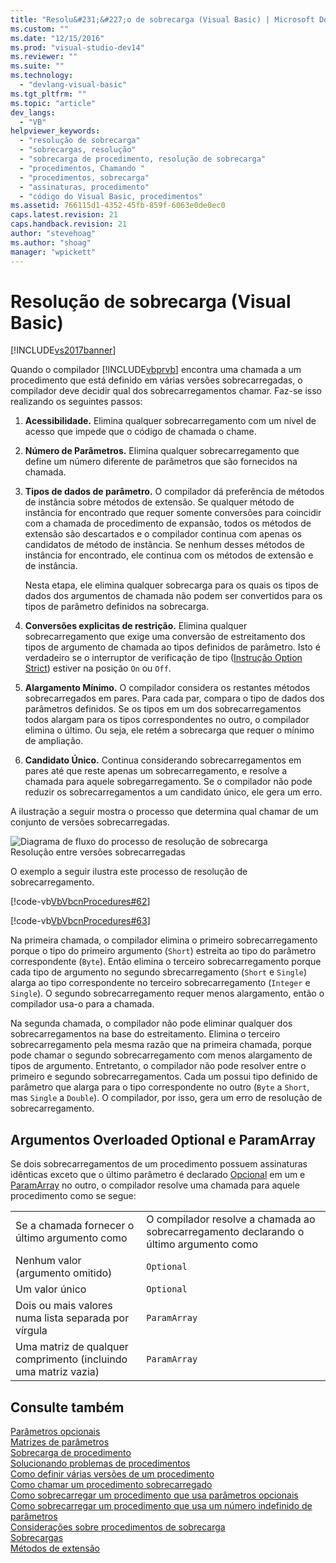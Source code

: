 ```yaml
---
title: "Resolu&#231;&#227;o de sobrecarga (Visual Basic) | Microsoft Docs"
ms.custom: ""
ms.date: "12/15/2016"
ms.prod: "visual-studio-dev14"
ms.reviewer: ""
ms.suite: ""
ms.technology: 
  - "devlang-visual-basic"
ms.tgt_pltfrm: ""
ms.topic: "article"
dev_langs: 
  - "VB"
helpviewer_keywords: 
  - "resolução de sobrecarga"
  - "sobrecargas, resolução"
  - "sobrecarga de procedimento, resolução de sobrecarga"
  - "procedimentos, Chamando "
  - "procedimentos, sobrecarga"
  - "assinaturas, procedimento"
  - "código do Visual Basic, procedimentos"
ms.assetid: 766115d1-4352-45fb-859f-6063e0de0ec0
caps.latest.revision: 21
caps.handback.revision: 21
author: "stevehoag"
ms.author: "shoag"
manager: "wpickett"
---
```

# Resolu&#231;&#227;o de sobrecarga (Visual Basic)
[!INCLUDE[vs2017banner](../../../../csharp/includes/vs2017banner.md)]

Quando o compilador [!INCLUDE[vbprvb](../../../../csharp/programming-guide/concepts/linq/includes/vbprvb_md.md)] encontra uma chamada a um procedimento que está definido em várias versões sobrecarregadas, o compilador deve decidir qual dos sobrecarregamentos chamar.  Faz\-se isso realizando os seguintes passos:  
  
1.  **Acessibilidade.** Elimina qualquer sobrecarregamento com um nível de acesso que impede que o código de chamada o chame.  
  
2.  **Número de Parâmetros.** Elimina qualquer sobrecarregamento que define um número diferente de parâmetros que são fornecidos na chamada.  
  
3.  **Tipos de dados de parâmetro.** O compilador dá preferência de métodos de instância sobre métodos de extensão.  Se qualquer método de instância for encontrado que requer somente conversões para coincidir com a chamada de procedimento de expansão, todos os métodos de extensão são descartados e o compilador continua com apenas os candidatos de método de instância.  Se nenhum desses métodos de instância for encontrado, ele continua com os métodos de extensão e de instância.  
  
     Nesta etapa, ele elimina qualquer sobrecarga para os quais os tipos de dados dos argumentos de chamada não podem ser convertidos para os tipos de parâmetro definidos na sobrecarga.  
  
4.  **Conversões explicitas de restrição.** Elimina qualquer sobrecarregamento que exige uma conversão de estreitamento dos tipos de argumento de chamada ao tipos definidos de parâmetro.  Isto é verdadeiro se o interruptor de verificação de tipo \([Instrução Option Strict](../../../../visual-basic/language-reference/statements/option-strict-statement.md)\) estiver na posição `On` ou `Off`.  
  
5.  **Alargamento Mínimo.** O compilador considera os restantes métodos sobrecarregados em pares.  Para cada par, compara o tipo de dados dos parâmetros definidos.  Se os tipos em um dos sobrecarregamentos todos alargam para os tipos correspondentes no outro, o compilador elimina o último.  Ou seja, ele retém a sobrecarga que requer o mínimo de ampliação.  
  
6.  **Candidato Único.** Continua considerando sobrecarregamentos em pares até que reste apenas um sobrecarregamento, e resolve a chamada para aquele sobregarregamento.  Se o compilador não pode reduzir os sobrecarregamentos a um candidato único, ele gera um erro.  
  
 A ilustração a seguir mostra o processo que determina qual chamar de um conjunto de versões sobrecarregadas.  
  
 ![Diagrama de fluxo do processo de resolução de sobrecarga](../../../../visual-basic/programming-guide/language-features/procedures/media/overloadres.gif "OverloadRes")  
Resolução entre versões sobrecarregadas  
  
 O exemplo a seguir ilustra este processo de resolução de sobrecarregamento.  
  
 [!code-vb[VbVbcnProcedures#62](../../../../visual-basic/programming-guide/language-features/procedures/codesnippet/VisualBasic/overload-resolution_1.vb)]  
  
 [!code-vb[VbVbcnProcedures#63](../../../../visual-basic/programming-guide/language-features/procedures/codesnippet/VisualBasic/overload-resolution_2.vb)]  
  
 Na primeira chamada, o compilador elimina o primeiro sobrecarregamento porque o tipo do primeiro argumento \(`Short`\) estreita ao tipo do parâmetro correspondente \(`Byte`\).  Então elimina o terceiro sobrecarregamento porque cada tipo de argumento no segundo sbrecarregamento \(`Short` e `Single`\) alarga ao tipo correspondente no terceiro sobrecarregamento \(`Integer` e `Single`\).  O segundo sobrecarregamento requer menos alargamento, então o compilador usa\-o para a chamada.  
  
 Na segunda chamada, o compilador não pode eliminar qualquer dos sobrecarregamentos na base do estreitamento.  Elimina o terceiro sobrecarregamento pela mesma razão que na primeira chamada, porque pode chamar o segundo sobrecarregamento com menos alargamento de tipos de argumento.  Entretanto, o compilador não pode resolver entre o primeiro e segundo sobrecarregamentos.  Cada um possui tipo definido de parâmetro que alarga para o tipo correspondente no outro \(`Byte` a `Short`, mas `Single` a `Double`\).  O compilador, por isso, gera um erro de resolução de sobrecarregamento.  
  
## Argumentos Overloaded Optional e ParamArray  
 Se dois sobrecarregamentos de um procedimento possuem assinaturas idênticas exceto que o último parâmetro é declarado [Opcional](../../../../visual-basic/language-reference/modifiers/optional.md) em um e [ParamArray](../../../../visual-basic/language-reference/modifiers/paramarray.md) no outro, o compilador resolve uma chamada para aquele procedimento como se segue:  
  
|||  
|-|-|  
|Se a chamada fornecer o último argumento como|O compilador resolve a chamada ao sobrecarregamento declarando o último argumento como|  
|Nenhum valor \(argumento omitido\)|`Optional`|  
|Um valor único|`Optional`|  
|Dois ou mais valores numa lista separada por vírgula|`ParamArray`|  
|Uma matriz de qualquer comprimento \(incluindo uma matriz vazia\)|`ParamArray`|  
  
## Consulte também  
 [Parâmetros opcionais](../../../../visual-basic/programming-guide/language-features/procedures/optional-parameters.md)   
 [Matrizes de parâmetros](../../../../visual-basic/programming-guide/language-features/procedures/parameter-arrays.md)   
 [Sobrecarga de procedimento](../../../../visual-basic/programming-guide/language-features/procedures/procedure-overloading.md)   
 [Solucionando problemas de procedimentos](../../../../visual-basic/programming-guide/language-features/procedures/troubleshooting-procedures.md)   
 [Como definir várias versões de um procedimento](../../../../visual-basic/programming-guide/language-features/procedures/how-to-define-multiple-versions-of-a-procedure.md)   
 [Como chamar um procedimento sobrecarregado](../../../../visual-basic/programming-guide/language-features/procedures/how-to-call-an-overloaded-procedure.md)   
 [Como sobrecarregar um procedimento que usa parâmetros opcionais](../Topic/How%20to:%20Overload%20a%20Procedure%20that%20Takes%20Optional%20Parameters%20\(Visual%20Basic\).md)   
 [Como sobrecarregar um procedimento que usa um número indefinido de parâmetros](../../../../visual-basic/programming-guide/language-features/procedures/how-to-overload-a-procedure-that-takes-an-indefinite-number-of-parameters.md)   
 [Considerações sobre procedimentos de sobrecarga](../../../../visual-basic/programming-guide/language-features/procedures/considerations-in-overloading-procedures.md)   
 [Sobrecargas](../../../../visual-basic/language-reference/modifiers/overloads.md)   
 [Métodos de extensão](../../../../visual-basic/programming-guide/language-features/procedures/extension-methods.md)